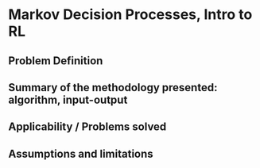 # Markov Decision Processes, Intro to RL
## Problem Definition

## Summary of the methodology presented: algorithm, input-output

## Applicability / Problems solved

## Assumptions and limitations


